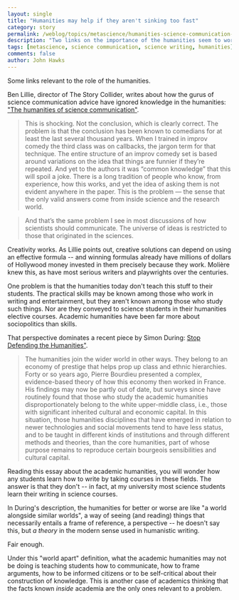 ```yaml
---
layout: single 
title: "Humanities may help if they aren't sinking too fast" 
category: story
permalink: /weblog/topics/metascience/humanities-science-communication-2014.html
description: "Two links on the importance of the humanities seem to work at cross purposes."
tags: [metascience, science communication, science writing, humanities] 
comments: false 
author: John Hawks 
---
```


Some links relevant to the role of the humanities. 

Ben Lillie, director of The Story Collider, writes about how the gurus of science communication advice have ignored knowledge in the humanities: <a href="http://tumblr.benlillie.com/post/78848855075/the-humanities-of-science-communication">"The humanities of science communication"</a>. 

<blockquote>This is shocking. Not the conclusion, which is clearly correct. The problem is that the conclusion has been known to comedians for at least the last several thousand years. When I trained in improv comedy the third class was on callbacks, the jargon term for that technique. The entire structure of an improv comedy set is based around variations on the idea that things are funnier if they’re repeated. And yet to the authors it was “common knowledge” that this will spoil a joke. There is a long tradition of people who know, from experience, how this works, and yet the idea of asking them is not evident anywhere in the paper. This is the problem — the sense that the only valid answers come from inside science and the research world.</blockquote>

<blockquote>And that’s the same problem I see in most discussions of how scientists should communicate. The universe of ideas is restricted to those that originated in the sciences.</blockquote>

Creativity works. As Lillie points out, creative solutions can depend on using an effective formula -- and winning formulas already have millions of dollars of Hollywood money invested in them precisely because they work. Moli&egrave;re knew this, as have most serious writers and playwrights over the centuries. 

One problem is that the humanities today don't teach this stuff to their students. The practical skills may be known among those who work in writing and entertainment, but they aren't known among those who study such things. Nor are they conveyed to science students in their humanities elective courses. Academic humanities have been far more about sociopolitics than skills. 

That perspective dominates a recent piece by Simon During: <a href="http://www.publicbooks.org/nonfiction/stop-defending-the-humanities">Stop Defending the Humanities"</a>. 

<blockquote>The humanities join the wider world in other ways. They belong to an economy of prestige that helps prop up class and ethnic hierarchies. Forty or so years ago, Pierre Bourdieu presented a complex, evidence-based theory of how this economy then worked in France. His findings may now be partly out of date, but surveys since have routinely found that those who study the academic humanities disproportionately belong to the white upper-middle class, i.e., those with significant inherited cultural and economic capital. In this situation, those humanities disciplines that have emerged in relation to newer technologies and social movements tend to have less status, and to be taught in different kinds of institutions and through different methods and theories, than the core humanities, part of whose purpose remains to reproduce certain bourgeois sensibilities and cultural capital.</blockquote>

Reading this essay about the academic humanities, you will wonder how any students learn how to write by taking courses in these fields. The answer is that they don't -- in fact, at my university most science students learn their writing in science courses. 

In During's description, the humanities for better or worse are like "a world alongside similar worlds", a way of seeing (and reading) things that necessarily entails a frame of reference, a perspective -- he doesn't say this, but <em>a theory</em> in the modern sense used in humanistic writing. 

Fair enough. 

Under this "world apart" definition, what the academic humanities may not be doing is teaching students how to communicate, how to frame arguments, how to be informed citizens or to be self-critical about their construction of knowledge. This is another case of academics thinking that the facts known <em>inside</em> academia are the only ones relevant to a problem.   



